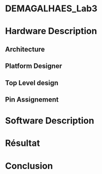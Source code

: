 # DEMAGALHAES_Lab3

# Hardware Description

## Architecture
## Platform Designer
## Top Level design
## Pin Assignement

# Software Description

# Résultat 

# Conclusion 
